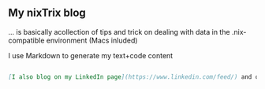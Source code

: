 ## My nixTrix blog 

... is basically acollection of tips and trick on dealing with data in the .nix-compatible environment (Macs inluded)


I use Markdown to generate my text+code content

```markdown

[I also blog on my LinkedIn page](https://www.linkedin.com/feed/) and on [wordpress](https://wordpress.com/read/feeds/74042785)
```



